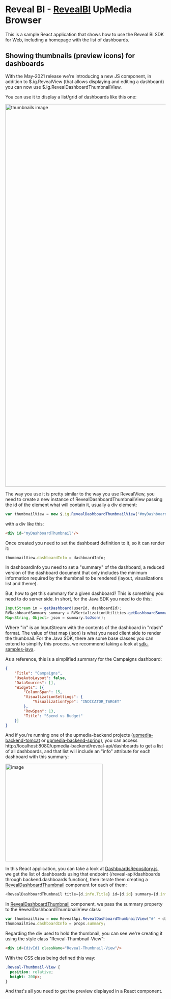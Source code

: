 # Reveal BI - [RevealBI](https://revealbi.io/) UpMedia Browser
This is a sample React application that shows how to use the Reveal BI SDK for Web, including a homepage with the list of dashboards.

## Showing thumbnails (preview icons) for dashboards
With the May-2021 release we're introducing a new JS component, in addition to $.ig.RevealView (that allows displaying and editing a dashboard) you can now use $.ig.RevealDashboardThumbnailView.

You can use it to display a list/grid of dashboards like this one:

<img width="1200" alt="thumbnails image" src="https://user-images.githubusercontent.com/14890904/119543797-72309600-bd67-11eb-9831-ee9d2239f02e.png">

The way you use it is pretty similar to the way you use RevealView, you need to create a new instance of RevealDashboardThumbnailView passing the id of the element what will contain it, usually a div element:

```javascript
var thumbnailView = new $.ig.RevealDashboardThumbnailView("#myDashboardThumbnail");
```
with a div like this:
```html
<div id="myDashboardThumbnail"/>
```

Once created you need to set the dashboard definition to it, so it can render it:
```javascript
thumbnailView.dashboardInfo = dashboardInfo;
```
In dashboardInfo you need to set a "summary" of the dashboard, a reduced version of the dashboard document that only includes the minimum information required by the thumbnail to be rendered (layout, visualizations list and theme).

But, how to get this summary for a given dashboard? This is something you need to do server side. In short, for the Java SDK you need to do this:
```java
InputStream in = getDashboard(userId, dashboardId);
RVDashboardSummary summary = RVSerializationUtilities.getDashboardSummary(in);
Map<String, Object> json = summary.toJson();
```
Where "in" is an InputStream with the contents of the dashboard in "rdash" format. The value of that map (json) is what you need client side to render the thumbnail.
For the Java SDK, there are some base classes you can extend to simplify this process, we recommend taking a look at [sdk-samples-java](https://github.com/RevealBi/sdk-samples-java#returning-the-list-of-dashboards).

As a reference, this is a simplified summary for the Campaigns dashboard:
```json
{
	"Title": "Campaigns",
	"UseAutoLayout": false,
	"DataSources": [],
	"Widgets": [{
		"ColumnSpan": 15,
		"VisualizationSettings": {
			"VisualizationType": "INDICATOR_TARGET"
		},
		"RowSpan": 13,
		"Title": "Spend vs Budget"
	}]
}
```

And if you're running one of the upmedia-backend projects ([upmedia-backend-tomcat](https://github.com/RevealBi/sdk-samples-java/tree/main/upmedia-backend-tomcat) or [upmedia-backend-spring](https://github.com/RevealBi/sdk-samples-java/tree/main/upmedia-backend-spring)), you can access http://localhost:8080/upmedia-backend/reveal-api/dashboards to get a list of all dashboards, and that list will include an "info" attribute for each dashboard with this summary:

<img width="306" alt="image" src="https://user-images.githubusercontent.com/14890904/119552035-a8bede80-bd70-11eb-8f7e-7851fc4b48e5.png">

In this React application, you can take a look at [DashboardsRepository.js](src/components/DashboardsRepository.js), we get the list of dashboards using that endpoint (/reveal-api/dashboards through backend.dashboards function), then iterate them creating a [RevealDashboardThumbnail](src/components/RevealDashboardThumbnail.js) component for each of them:
```javascript
<RevealDashboardThumbnail title={d.info.Title} id={d.id} summary={d.info}/>
```

In [RevealDashboardThumbnail](src/components/RevealDashboardThumbnail.js) component, we pass the summary property to the RevealDashboardThumbnailView class:
```javascript
var thumbnailView = new RevealApi.RevealDashboardThumbnailView("#" + divId);
thumbnailView.dashboardInfo = props.summary;
```

Regarding the div used to hold the thumbnail, you can see we're creating it using the style class "Reveal-Thumbnail-View":
```html
<div id={divId} className="Reveal-Thumbnail-View"/>
```
With the CSS class being defined this way:
```css
.Reveal-Thumbnail-View {
  position: relative;
  height: 200px;
}
```
And that's all you need to get the preview displayed in a React component.
